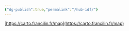 ```yaml
---
{"dg-publish":true,"permalink":"/hub-idf/"}
---
```


[https://carto.francilin.fr/map](https://carto.francilin.fr/map)